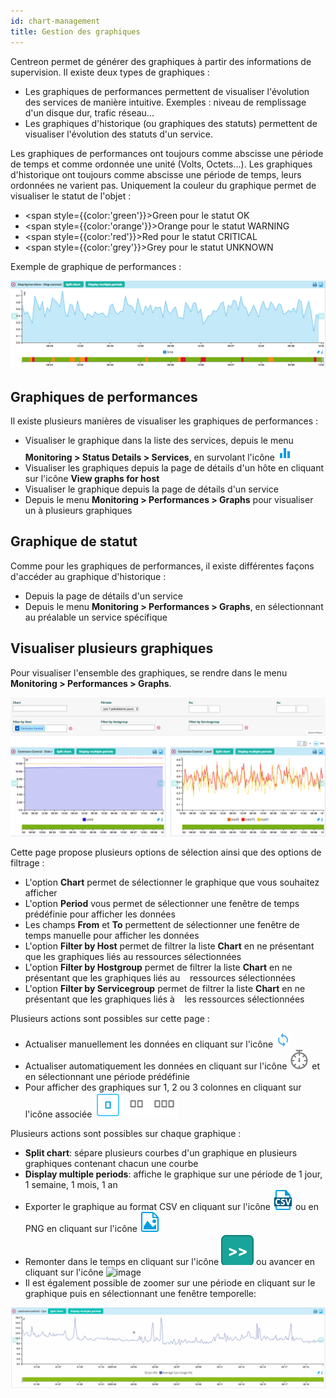 ```yaml
---
id: chart-management
title: Gestion des graphiques
---
```


Centreon permet de générer des graphiques à partir des informations de supervision. Il existe deux types de graphiques :

* Les graphiques de performances permettent de visualiser l'évolution des services de manière intuitive. Exemples :
niveau de remplissage d'un disque dur, trafic réseau...
* Les graphiques d'historique (ou graphiques des statuts) permettent de visualiser l'évolution des statuts d'un service.

Les graphiques de performances ont toujours comme abscisse une période de temps et comme ordonnée une unité (Volts,
Octets...).
Les graphiques d'historique ont toujours comme abscisse une période de temps, leurs ordonnées ne varient pas. Uniquement
la couleur du graphique permet de visualiser le statut de l'objet :

* <span style={{color:'green'}}>Green</span> pour le statut OK
* <span style={{color:'orange'}}>Orange</span> pour le statut WARNING
* <span style={{color:'red'}}>Red</span> pour le statut CRITICAL
* <span style={{color:'grey'}}>Grey</span> pour le statut UNKNOWN

Exemple de graphique de performances :

![image](../assets/metrology/01perf_graph.png)

## Graphiques de performances

Il existe plusieurs manières de visualiser les graphiques de performances :

* Visualiser le graphique dans la liste des services, depuis le menu **Monitoring \> Status Details \> Services**, en
survolant l'icône ![image](../assets/common/column-chart.png)
* Visualiser les graphiques depuis la page de détails d'un hôte en cliquant sur l'icône  **View graphs for host**
* Visualiser le graphique depuis la page de détails d'un service
* Depuis le menu **Monitoring \> Performances \> Graphs** pour visualiser un à plusieurs graphiques

## Graphique de statut

Comme pour les graphiques de performances, il existe différentes façons d'accéder au graphique d'historique :

* Depuis la page de détails d'un service
* Depuis le menu **Monitoring \> Performances \> Graphs**, en sélectionnant au préalable un service spécifique

## Visualiser plusieurs graphiques

Pour visualiser l'ensemble des graphiques, se rendre dans le menu **Monitoring \> Performances \> Graphs**.

![image](../assets/metrology/01graph_list.png)

Cette page propose plusieurs options de sélection ainsi que des options de filtrage :

* L'option **Chart** permet de sélectionner le graphique que vous souhaitez afficher
* L'option **Period** vous permet de sélectionner une fenêtre de temps prédéfinie pour afficher les données
* Les champs **From** et **To** permettent de sélectionner une fenêtre de temps manuelle pour afficher les données
* L'option **Filter by Host** permet de filtrer la liste **Chart** en ne présentant que les graphiques liés au
ressources sélectionnées
* L'option **Filter by Hostgroup** permet de filtrer la liste **Chart** en ne présentant que les graphiques liés au
   ressources sélectionnées
* L'option **Filter by Servicegroup** permet de filtrer la liste **Chart** en ne présentant que les graphiques liés à
   les ressources sélectionnées

Plusieurs actions sont possibles sur cette page :

* Actualiser manuellement les données en cliquant sur l'icône ![image](../assets/common/refresh.png)
* Actualiser automatiquement les données en cliquant sur l'icône ![image](../assets/common/timer-gray.png) et en sélectionnant
une période prédéfinie
* Pour afficher des graphiques sur 1, 2 ou 3 colonnes en cliquant sur l'icône associée ![image](../assets/metrology/columns_selection.png)

Plusieurs actions sont possibles sur chaque graphique :

* **Split chart**: sépare plusieurs courbes d'un graphique en plusieurs graphiques contenant chacun une courbe
* **Display multiple periods**: affiche le graphique sur une période de 1 jour, 1 semaine, 1 mois, 1 an
* Exporter le graphique au format CSV en cliquant sur l'icône ![image](../assets/common/csv.png) ou en PNG en cliquant sur
l'icône ![image](../assets/common/png.png)
* Remonter dans le temps en cliquant sur l'icône ![image](../assets/metrology/right_arrow.png) ou avancer en cliquant sur
l'icône ![image](..:assets/metrology/left_arrow.png)
* Il est également possible de zoomer sur une période en cliquant sur le graphique puis en sélectionnant une fenêtre
temporelle:

![image](../assets/metrology/chart_zoom.gif)
